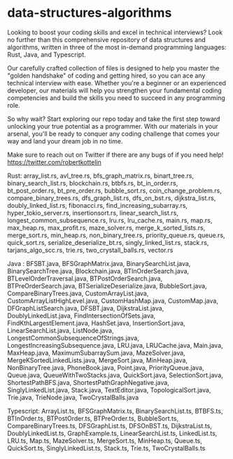 # data-structures-algorithms

Looking to boost your coding skills and excel in technical interviews? Look no further than this comprehensive repository of data structures and algorithms, written in three of the most in-demand programming languages: Rust, Java, and Typescript.

Our carefully crafted collection of files is designed to help you master the "golden handshake" of coding and getting hired, so you can ace any technical interview with ease. Whether you're a beginner or an experienced developer, our materials will help you strengthen your fundamental coding competencies and build the skills you need to succeed in any programming role.

So why wait? Start exploring our repo today and take the first step toward unlocking your true potential as a programmer. With our materials in your arsenal, you'll be ready to conquer any coding challenge that comes your way and land your dream job in no time.

Make sure to reach out on Twitter if there are any bugs of if you need help!
https://twitter.com/robertkottelin

Rust:
array_list.rs, avl_tree.rs, bfs_graph_matrix.rs, binart_tree.rs, binary_search_list.rs, blockchain.rs, btbfs.rs, bt_in_order.rs, bt_post_order.rs, bt_pre_order.rs, bubble_sort.rs, coin_change_problem.rs, compare_binary_trees.rs, dfs_graph_list.rs, dfs_on_bst.rs, dijkstra_list.rs, doubly_linked_list.rs, fibonacci.rs, find_increasing_subarray.rs, hyper_tokio_server.rs, insertionsort.rs, linear_search_list.rs, longest_common_subsequence.rs, lru.rs, lru_cache.rs, main.rs, map.rs, max_heap.rs, max_profit.rs, maze_solver.rs, merge_k_sorted_lists.rs, merge_sort.rs, min_heap.rs, non_binary_tree.rs, priority_queue.rs, queue.rs, quick_sort.rs, serialize_deserialize_bt.rs, singly_linked_list.rs, stack.rs, tarjans_algo_scc.rs, trie.rs, two_crystall_balls.rs, vector.rs

Java :
BFSBT.java, BFSGraphMatrix.java, BinarySearchList.java, BinarySearchTree.java, Blockchain.java, BTInOrderSearch.java, BTLevelOrderTraversal.java, BTPostOrderSearch.java, BTPreOrderSearch.java, BTSerializeDeserialize.java, BubbleSort.java, CompareBinaryTrees.java, CustomArrayList.java, CustomArrayListHighLevel.java, CustomHashMap.java, CustomMap.java, DFGraphListSearch.java, DFSBT.java, DijkstraList.java, DoublyLinkedList.java, FindIntersectionOfSets.java, FindKthLargestElement.java, HashSet.java, InsertionSort.java, LinearSearchList.java, ListNode.java, LongestCommonSubsequenceOfStrings.java, LongestIncreasingSubsequence.java, LRU.java, LRUCache.java, Main.java, MaxHeap.java, MaximumSubarraySum.java, MazeSolver.java, MergeKSortedLinkedLists.java, MergeSort.java, MinHeap.java, NonBinaryTree.java, PhoneBook.java, Point.java, PriorityQueue.java, Queue.java, QueueWithTwoStacks.java, QuickSort.java, SelectionSort.java, ShortestPathBFS.java, ShortestPathGraphNegative.java, SinglyLinkedList.java, Stack.java, TextEditor.java, TopologicalSort.java, Trie.java, TrieNode.java, TwoCrystalBalls.java

Typescript:
ArrayList.ts, BFSGraphMatrix.ts, BinarySearchList.ts, BTBFS.ts, BTInOrder.ts, BTPostOrder.ts, BTPreOrder.ts, BubbleSort.ts, CompareBinaryTrees.ts, DFSGraphList.ts, DFSOnBST.ts, DijkstraList.ts, DoublyLinkedList.ts, GraphExample.ts, LinearSearchList.ts, LinkedList.ts, LRU.ts, Map.ts, MazeSolver.ts, MergeSort.ts, MinHeap.ts, Queue.ts, QuickSort.ts, SinglyLinkedList.ts, Stack.ts, Trie.ts, TwoCrystalBalls.ts

